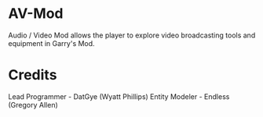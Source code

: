 # AV-Mod
Audio / Video Mod allows the player to explore video broadcasting tools and equipment in Garry's Mod.

# Credits
Lead Programmer - DatGye (Wyatt Phillips)
Entity Modeler  - Endless (Gregory Allen)
